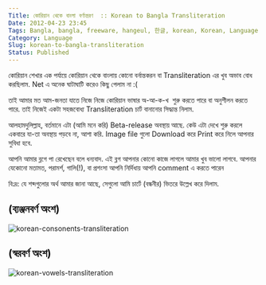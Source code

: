 ```yaml
---
Title: কোরিয়ান থেকে বাংলা বর্ণান্তরণ  :: Korean to Bangla Transliteration
Date: 2012-04-23 23:45
Tags: Bangla, bangla, freeware, hangeul, 한글, korean, Korean, Language, Image, transliteration, unofficial
Category: Language
Slug: korean-to-bangla-transliteration
Status: Published
---
```


কোরিয়ান শেখার এক পর্যায়ে কোরিয়ান থেকে বাংলায় কোনো বর্নান্তকরন বা Transliteration এর খুব অভাব বোধ করছিলাম. Net এ অনেক ঘাটাঘাটি করেও কিছু পেলাম না :(
  
তাই আমার মত আম-জনতা যাতে নিজে নিজে কোরিয়ান ভাষার অ-আ-ক-খ  শুরু করতে পারে বা অনুশীলন করতে পারে. তাই নিজেই একটা সহজবোধ্য Transliteration চার্ট বানানোর সিদ্ধান্ত নিলাম.
  
আলহামদুলিল্লাহ, বর্তমানে এটা (আমি মনে করি) Beta-release অবস্থায় আছে. কেউ এটা দেখে শুরু করলে একবারে যা-তা অবস্থায় পড়বে না, আশা করি. Image file গুলো Download করে Print করে নিলে আপনার সুবিধা হবে.
  
আপনি আমার ব্লগে পা রেখেছেন বলে ধন্যবাদ. এই ব্লগ আপনার কোনো কাজে লাগলে আমার খুব ভালো লাগবে. আপনার যেকোনো মতামত, পরামর্শ, গালি(!), বা প্রশংসা আপনি নির্দিধায় আপনি comment এ করতে পারেন
  
বি:দ্র: যে শব্দগুলোর অর্থ আমার জানা আছে, সেগুলো আমি চার্টে (বন্ধনীর) ভিতরে উল্লেখ করে দিলাম.
  

## (ব্যঞ্জনবর্ণ অংশ)

![korean-consonents-transliteration](https://googledrive.com/host/0B_IybRcQsDwaTGduUi1jR3h6aDQ/blog/korean-consonents.jpg)


## (স্বরবর্ণ অংশ)

![korean-vowels-transliteration](https://googledrive.com/host/0B_IybRcQsDwaTGduUi1jR3h6aDQ/blog/korean-vowels.jpg)
